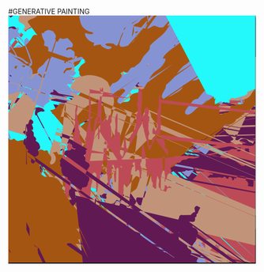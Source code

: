 #GENERATIVE PAINTING
![alt text](https://github.com/badalmer/Generative-Painting/blob/main/SVG_Generative/example.PNG)
